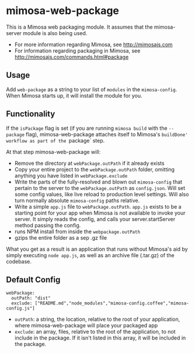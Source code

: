 mimosa-web-package
===========

This is a Mimosa web packaging module. It assumes that the mimosa-server module is also being used.

* For more information regarding Mimosa, see http://mimosajs.com
* For information regarding packaging in Mimosa, see http://mimosajs.com/commands.html#package

## Usage

Add `web-package` as a string to your list of `modules` in the `mimosa-config`.  When Mimosa starts up, it will install the module for you.

## Functionality

If the `isPackage` flag is set (if you are running `mimosa build` with the `--package` flag), mimosa-web-package attaches itself to Mimosa's `buildDone' workflow as part of the `package` step.

At that step mimosa-web-package will:

* Remove the directory at `webPackage.outPath` if it already exists
* Copy your entire project to the `webPackage.outPath` folder, omitting anything you have listed in `webPackage.exclude`
* Write the parts of the fully-resolved and blown out `mimosa-config` that pertain to the server to the `webPackage.outPath` as `config.json`.  Will set some config values, like live reload to production level settings.  Will also turn normally absolute `mimosa-config` paths relative.
* Write a simple `app.js` file to `webPackage.outPath`.  `app.js` exists to be a starting point for your app when Mimosa is not available to invoke your server.  It simply reads the config, and calls your server.startServer method passing the config.
* runs NPM install from inside the `webpackage.outPath`
* gzips the entire folder as a sep .gz file

What you get as a result is an application that runs without Mimosa's aid by simply executing `node app.js`, as well as an archive file (.tar.gz) of the codebase.

## Default Config

```
webPackage:
  outPath: "dist"
  exclude: ["README.md","node_modules","mimosa-config.coffee","mimosa-config.js"]
```

* `outPath`: a string, the location, relative to the root of your application, where mimosa-web-package will place your packaged app
* `exclude`: an array, files, relative to the root of the application, to not include in the package.  If it isn't listed in this array, it will be included in the package.